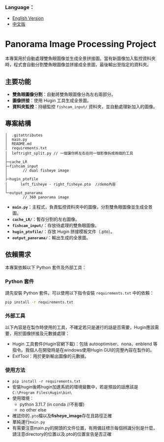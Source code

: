 ### Language：
- [English Version](README_en.md)
- [中文版](README.md)

# Panorama Image Processing Project

本專案用於自動處理雙魚眼圖像並生成全景拼接圖。當有新圖像加入監控資料夾時，程式會自動分割雙魚眼圖像並拼接成全景圖，最後輸出至指定的資料夾。

## 主要功能
- **雙魚眼圖像分割**：自動將雙魚眼圖像分為左右兩部分。
- **圖像拼接**：使用 Hugin 工具生成全景圖。
- **資料夾監控**：持續監控 `fishcam_input/` 資料夾，並自動處理新加入的圖像。

## 專案結構
```
│  .gitattributes 
│  main.py
│  README.md
│  requirements.txt
│  leftright_split.py // 一個讓你將左右在同一個影像拆成兩個的工具
│
├─cache_LR
├─fishcam_input
│       // dual fisheye image
│
├─hugin_ptofile
│      left_fisheye - right_fisheye.pto  //demo內容
│
└─output_panorama
        // 360 panorama image
```
        
- **`main.py`**：主程式，負責監控資料夾中的圖像，分割雙魚眼圖像並生成全景圖。
- **`cache_LR/`**：暫存分割的左右圖像。
- **`fishcam_input/`**：存放待處理的雙魚眼圖像。
- **`hugin_ptofile/`**：存放 Hugin 拼接模板文件（.pto）。
- **`output_panorama/`**：輸出生成的全景圖。

## 依賴需求

本專案依賴以下 Python 套件及外部工具：

### Python 套件
請先安裝 Python 套件。可以使用以下指令安裝 `requirements.txt` 中的依賴：
```bash
pip install -r requirements.txt
```

### 外部工具
以下內容是在製作時使用的工具，不確定若只是運行的話是否需要，Hugin應該需要，用於圖像拼接及元數據處理：

- Hugin 工具套件(Hugin官網下載)：包括 autooptimiser、nona、enblend 等指令。我個人在開發時是在windows使用Hugin GUI的完整內容在製作的。
- ExifTool：用於更新輸出圖像的元數據。

### 使用方法
- ```pip install -r requirements.txt```
- 安裝hugin後將hugin加進系統的環境變數中，若是預設的話應該是```C:\Program Files\Hugin\bin\```
- 使用環境：
  - python 3.11.7 (in conda //不影響)
  - no other else
- 確認你的```.pto```檔以及**fisheye_image**存在且路徑正確
- 單純運行```main.py```
- 有需要注意main.py的開頭的文件位置，有用備註標示每個辨識分別是什麼，請注意directory的位置以及.pto的位置宣告是否正確
